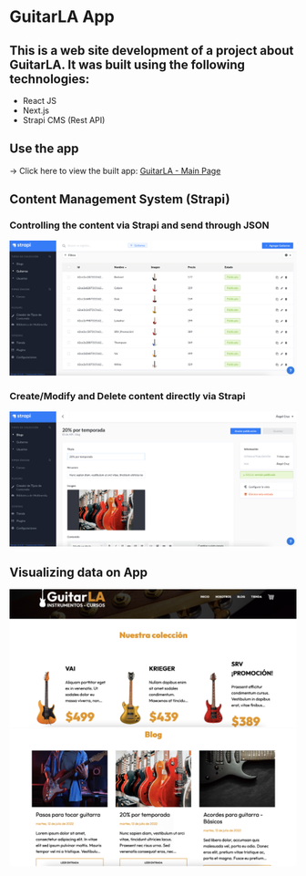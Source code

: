 # GuitarLA App

## This is a web site development of a project about GuitarLA. It was built using the following technologies:

* React JS
* Next.js
* Strapi CMS (Rest API)

## Use the app

-> Click here to view the built app: [GuitarLA - Main Page](https://guitarla-angelcruz160798-gmailcom.vercel.app/)

## Content Management System (Strapi)

### Controlling the content via Strapi and send through JSON

![](https://github.com/angellox/guitarla_strapi/blob/main/Screen%20Shot%202022-07-15%20at%2010.38.12%20a.m..png)

### Create/Modify and Delete content directly via Strapi

![](https://github.com/angellox/guitarla_strapi/blob/main/Screen%20Shot%202022-07-15%20at%2010.38.34%20a.m..png)

## Visualizing data on App

![](https://github.com/angellox/guitarla_strapi/blob/main/Screen%20Shot%202022-07-15%20at%2010.45.47%20a.m..png)
![](https://github.com/angellox/guitarla_strapi/blob/main/Screen%20Shot%202022-07-15%20at%2010.46.27%20a.m..png)
